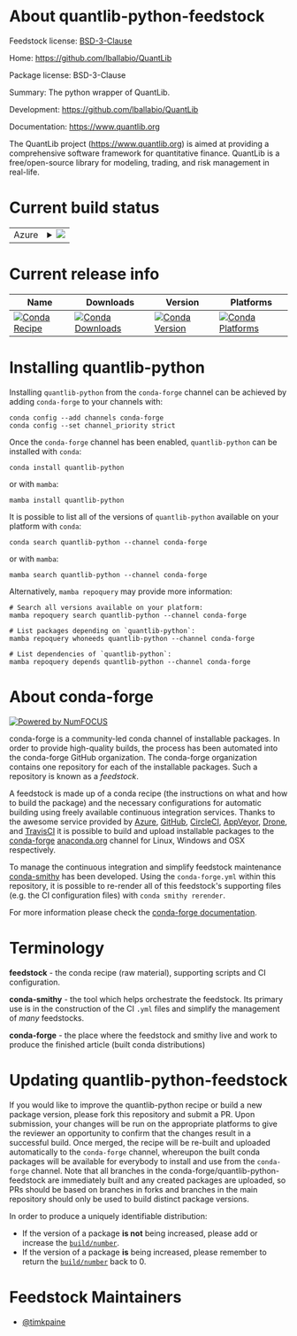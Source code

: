 About quantlib-python-feedstock
===============================

Feedstock license: [BSD-3-Clause](https://github.com/conda-forge/quantlib-python-feedstock/blob/main/LICENSE.txt)

Home: https://github.com/lballabio/QuantLib

Package license: BSD-3-Clause

Summary: The python wrapper of QuantLib.

Development: https://github.com/lballabio/QuantLib

Documentation: https://www.quantlib.org

The QuantLib project (https://www.quantlib.org) is aimed at providing a comprehensive software framework for quantitative finance. QuantLib is a free/open-source library for modeling, trading, and risk management in real-life.

Current build status
====================


<table>
    
  <tr>
    <td>Azure</td>
    <td>
      <details>
        <summary>
          <a href="https://dev.azure.com/conda-forge/feedstock-builds/_build/latest?definitionId=16164&branchName=main">
            <img src="https://dev.azure.com/conda-forge/feedstock-builds/_apis/build/status/quantlib-python-feedstock?branchName=main">
          </a>
        </summary>
        <table>
          <thead><tr><th>Variant</th><th>Status</th></tr></thead>
          <tbody><tr>
              <td>linux_64_python3.10.____cpython</td>
              <td>
                <a href="https://dev.azure.com/conda-forge/feedstock-builds/_build/latest?definitionId=16164&branchName=main">
                  <img src="https://dev.azure.com/conda-forge/feedstock-builds/_apis/build/status/quantlib-python-feedstock?branchName=main&jobName=linux&configuration=linux%20linux_64_python3.10.____cpython" alt="variant">
                </a>
              </td>
            </tr><tr>
              <td>linux_64_python3.11.____cpython</td>
              <td>
                <a href="https://dev.azure.com/conda-forge/feedstock-builds/_build/latest?definitionId=16164&branchName=main">
                  <img src="https://dev.azure.com/conda-forge/feedstock-builds/_apis/build/status/quantlib-python-feedstock?branchName=main&jobName=linux&configuration=linux%20linux_64_python3.11.____cpython" alt="variant">
                </a>
              </td>
            </tr><tr>
              <td>linux_64_python3.12.____cpython</td>
              <td>
                <a href="https://dev.azure.com/conda-forge/feedstock-builds/_build/latest?definitionId=16164&branchName=main">
                  <img src="https://dev.azure.com/conda-forge/feedstock-builds/_apis/build/status/quantlib-python-feedstock?branchName=main&jobName=linux&configuration=linux%20linux_64_python3.12.____cpython" alt="variant">
                </a>
              </td>
            </tr><tr>
              <td>linux_64_python3.9.____cpython</td>
              <td>
                <a href="https://dev.azure.com/conda-forge/feedstock-builds/_build/latest?definitionId=16164&branchName=main">
                  <img src="https://dev.azure.com/conda-forge/feedstock-builds/_apis/build/status/quantlib-python-feedstock?branchName=main&jobName=linux&configuration=linux%20linux_64_python3.9.____cpython" alt="variant">
                </a>
              </td>
            </tr><tr>
              <td>osx_64_python3.10.____cpython</td>
              <td>
                <a href="https://dev.azure.com/conda-forge/feedstock-builds/_build/latest?definitionId=16164&branchName=main">
                  <img src="https://dev.azure.com/conda-forge/feedstock-builds/_apis/build/status/quantlib-python-feedstock?branchName=main&jobName=osx&configuration=osx%20osx_64_python3.10.____cpython" alt="variant">
                </a>
              </td>
            </tr><tr>
              <td>osx_64_python3.11.____cpython</td>
              <td>
                <a href="https://dev.azure.com/conda-forge/feedstock-builds/_build/latest?definitionId=16164&branchName=main">
                  <img src="https://dev.azure.com/conda-forge/feedstock-builds/_apis/build/status/quantlib-python-feedstock?branchName=main&jobName=osx&configuration=osx%20osx_64_python3.11.____cpython" alt="variant">
                </a>
              </td>
            </tr><tr>
              <td>osx_64_python3.12.____cpython</td>
              <td>
                <a href="https://dev.azure.com/conda-forge/feedstock-builds/_build/latest?definitionId=16164&branchName=main">
                  <img src="https://dev.azure.com/conda-forge/feedstock-builds/_apis/build/status/quantlib-python-feedstock?branchName=main&jobName=osx&configuration=osx%20osx_64_python3.12.____cpython" alt="variant">
                </a>
              </td>
            </tr><tr>
              <td>osx_64_python3.9.____cpython</td>
              <td>
                <a href="https://dev.azure.com/conda-forge/feedstock-builds/_build/latest?definitionId=16164&branchName=main">
                  <img src="https://dev.azure.com/conda-forge/feedstock-builds/_apis/build/status/quantlib-python-feedstock?branchName=main&jobName=osx&configuration=osx%20osx_64_python3.9.____cpython" alt="variant">
                </a>
              </td>
            </tr><tr>
              <td>win_64_python3.10.____cpython</td>
              <td>
                <a href="https://dev.azure.com/conda-forge/feedstock-builds/_build/latest?definitionId=16164&branchName=main">
                  <img src="https://dev.azure.com/conda-forge/feedstock-builds/_apis/build/status/quantlib-python-feedstock?branchName=main&jobName=win&configuration=win%20win_64_python3.10.____cpython" alt="variant">
                </a>
              </td>
            </tr><tr>
              <td>win_64_python3.11.____cpython</td>
              <td>
                <a href="https://dev.azure.com/conda-forge/feedstock-builds/_build/latest?definitionId=16164&branchName=main">
                  <img src="https://dev.azure.com/conda-forge/feedstock-builds/_apis/build/status/quantlib-python-feedstock?branchName=main&jobName=win&configuration=win%20win_64_python3.11.____cpython" alt="variant">
                </a>
              </td>
            </tr><tr>
              <td>win_64_python3.12.____cpython</td>
              <td>
                <a href="https://dev.azure.com/conda-forge/feedstock-builds/_build/latest?definitionId=16164&branchName=main">
                  <img src="https://dev.azure.com/conda-forge/feedstock-builds/_apis/build/status/quantlib-python-feedstock?branchName=main&jobName=win&configuration=win%20win_64_python3.12.____cpython" alt="variant">
                </a>
              </td>
            </tr><tr>
              <td>win_64_python3.9.____cpython</td>
              <td>
                <a href="https://dev.azure.com/conda-forge/feedstock-builds/_build/latest?definitionId=16164&branchName=main">
                  <img src="https://dev.azure.com/conda-forge/feedstock-builds/_apis/build/status/quantlib-python-feedstock?branchName=main&jobName=win&configuration=win%20win_64_python3.9.____cpython" alt="variant">
                </a>
              </td>
            </tr>
          </tbody>
        </table>
      </details>
    </td>
  </tr>
</table>

Current release info
====================

| Name | Downloads | Version | Platforms |
| --- | --- | --- | --- |
| [![Conda Recipe](https://img.shields.io/badge/recipe-quantlib--python-green.svg)](https://anaconda.org/conda-forge/quantlib-python) | [![Conda Downloads](https://img.shields.io/conda/dn/conda-forge/quantlib-python.svg)](https://anaconda.org/conda-forge/quantlib-python) | [![Conda Version](https://img.shields.io/conda/vn/conda-forge/quantlib-python.svg)](https://anaconda.org/conda-forge/quantlib-python) | [![Conda Platforms](https://img.shields.io/conda/pn/conda-forge/quantlib-python.svg)](https://anaconda.org/conda-forge/quantlib-python) |

Installing quantlib-python
==========================

Installing `quantlib-python` from the `conda-forge` channel can be achieved by adding `conda-forge` to your channels with:

```
conda config --add channels conda-forge
conda config --set channel_priority strict
```

Once the `conda-forge` channel has been enabled, `quantlib-python` can be installed with `conda`:

```
conda install quantlib-python
```

or with `mamba`:

```
mamba install quantlib-python
```

It is possible to list all of the versions of `quantlib-python` available on your platform with `conda`:

```
conda search quantlib-python --channel conda-forge
```

or with `mamba`:

```
mamba search quantlib-python --channel conda-forge
```

Alternatively, `mamba repoquery` may provide more information:

```
# Search all versions available on your platform:
mamba repoquery search quantlib-python --channel conda-forge

# List packages depending on `quantlib-python`:
mamba repoquery whoneeds quantlib-python --channel conda-forge

# List dependencies of `quantlib-python`:
mamba repoquery depends quantlib-python --channel conda-forge
```


About conda-forge
=================

[![Powered by
NumFOCUS](https://img.shields.io/badge/powered%20by-NumFOCUS-orange.svg?style=flat&colorA=E1523D&colorB=007D8A)](https://numfocus.org)

conda-forge is a community-led conda channel of installable packages.
In order to provide high-quality builds, the process has been automated into the
conda-forge GitHub organization. The conda-forge organization contains one repository
for each of the installable packages. Such a repository is known as a *feedstock*.

A feedstock is made up of a conda recipe (the instructions on what and how to build
the package) and the necessary configurations for automatic building using freely
available continuous integration services. Thanks to the awesome service provided by
[Azure](https://azure.microsoft.com/en-us/services/devops/), [GitHub](https://github.com/),
[CircleCI](https://circleci.com/), [AppVeyor](https://www.appveyor.com/),
[Drone](https://cloud.drone.io/welcome), and [TravisCI](https://travis-ci.com/)
it is possible to build and upload installable packages to the
[conda-forge](https://anaconda.org/conda-forge) [anaconda.org](https://anaconda.org/)
channel for Linux, Windows and OSX respectively.

To manage the continuous integration and simplify feedstock maintenance
[conda-smithy](https://github.com/conda-forge/conda-smithy) has been developed.
Using the ``conda-forge.yml`` within this repository, it is possible to re-render all of
this feedstock's supporting files (e.g. the CI configuration files) with ``conda smithy rerender``.

For more information please check the [conda-forge documentation](https://conda-forge.org/docs/).

Terminology
===========

**feedstock** - the conda recipe (raw material), supporting scripts and CI configuration.

**conda-smithy** - the tool which helps orchestrate the feedstock.
                   Its primary use is in the construction of the CI ``.yml`` files
                   and simplify the management of *many* feedstocks.

**conda-forge** - the place where the feedstock and smithy live and work to
                  produce the finished article (built conda distributions)


Updating quantlib-python-feedstock
==================================

If you would like to improve the quantlib-python recipe or build a new
package version, please fork this repository and submit a PR. Upon submission,
your changes will be run on the appropriate platforms to give the reviewer an
opportunity to confirm that the changes result in a successful build. Once
merged, the recipe will be re-built and uploaded automatically to the
`conda-forge` channel, whereupon the built conda packages will be available for
everybody to install and use from the `conda-forge` channel.
Note that all branches in the conda-forge/quantlib-python-feedstock are
immediately built and any created packages are uploaded, so PRs should be based
on branches in forks and branches in the main repository should only be used to
build distinct package versions.

In order to produce a uniquely identifiable distribution:
 * If the version of a package **is not** being increased, please add or increase
   the [``build/number``](https://docs.conda.io/projects/conda-build/en/latest/resources/define-metadata.html#build-number-and-string).
 * If the version of a package **is** being increased, please remember to return
   the [``build/number``](https://docs.conda.io/projects/conda-build/en/latest/resources/define-metadata.html#build-number-and-string)
   back to 0.

Feedstock Maintainers
=====================

* [@timkpaine](https://github.com/timkpaine/)

